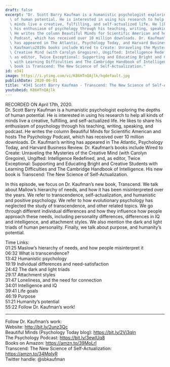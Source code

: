 ```yaml
---
draft: false
excerpt: "Dr. Scott Barry Kaufman is a humanistic psychologist exploring the depths\
  \ of human potential. He is interested in using his research to help all kinds of\
  \ minds live a creative, fulfilling, and self-actualized life. He likes to share\
  \ his enthusiasm of psychology through his teaching, writing, speaking, and podcast.\
  \ He writes the column Beautiful Minds for Scientific American and hosts The Psychology\
  \ Podcast, which has received over 10 million downloads. Dr. Kaufman\u2019s writing\
  \ has appeared in The Atlantic, Psychology Today, and Harvard Business Review. Dr.\
  \ Kaufman\u2019s books include Wired to Create: Unraveling the Mysteries of the\
  \ Creative Mind (with Carolyn Gregoire), Ungifted: Intelligence Redefined, and,\
  \ as editor, Twice Exceptional: Supporting and Educating Bright and Creative Students\
  \ with Learning Difficulties and The Cambridge Handbook of Intelligence. His new\
  \ book is Transcend: The New Science of Self-Actualization."
id: e341
image: https://i.ytimg.com/vi/K86HTnQAjlk/hqdefault.jpg
publishDate: 2020-06-01
title: '#341 Scott Barry Kaufman - Transcend: The New Science of Self-Actualization'
youtubeid: K86HTnQAjlk
---
```

RECORDED ON April 17th, 2020.  
Dr. Scott Barry Kaufman is a humanistic psychologist exploring the depths of human potential. He is interested in using his research to help all kinds of minds live a creative, fulfilling, and self-actualized life. He likes to share his enthusiasm of psychology through his teaching, writing, speaking, and podcast. He writes the column Beautiful Minds for Scientific American and hosts The Psychology Podcast, which has received over 10 million downloads. Dr. Kaufman’s writing has appeared in The Atlantic, Psychology Today, and Harvard Business Review. Dr. Kaufman’s books include Wired to Create: Unraveling the Mysteries of the Creative Mind (with Carolyn Gregoire), Ungifted: Intelligence Redefined, and, as editor, Twice Exceptional: Supporting and Educating Bright and Creative Students with Learning Difficulties and The Cambridge Handbook of Intelligence. His new book is Transcend: The New Science of Self-Actualization.

In this episode, we focus on Dr. Kaufman’s new book, Transcend. We talk about Mallow’s hierarchy of needs, and how it has been misinterpreted over the years. We refer to transcendence, self-actualization, and humanistic and positive psychology. We refer to how evolutionary psychology has neglected the study of transcendence, and other related topics. We go through different individual differences and how they influence how people approach these needs, including personality differences, differences in IQ and intelligence, and attachment styles. We also mention the dark and light triads of human personality. Finally, we talk about purpose, and humanity’s potential.

Time Links:  
01:25  Maslow’s hierarchy of needs, and how people misinterpret it  
06:32  What is transcendence?  
13:42  Humanistic psychology  
19:19  Individual differences and need-satisfaction  
24:42  The dark and light triads  
29:17  Attachment styles  
31:47  Loneliness, and the need for connection  
34:01  Intelligence and IQ  
39:41  Life goals  
46:19  Purpose  
51:21  Humanity’s potential  
55:22  Follow Dr. Kaufman’s work!

---

Follow Dr. Kaufman’s work:  
Website: http://bit.ly/2unz3Qc  
Beautiful Minds (Psychology Today blog): https://bit.ly/2Vj3qln  
The Psychology Podcast: https://bit.ly/3ewlUq8  
Books on Amazon: https://amzn.to/39MoLrI  
Transcend: The New Science of Self-Actualization: https://amzn.to/34MpIyR  
Twitter handle: @sbkaufman
